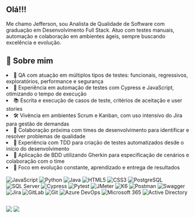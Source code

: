## Olá!!!
Me chamo Jefferson, sou Analista de Qualidade de Software com graduação em Desenvolvimento Full Stack. Atuo com testes manuais, automação e colaboração em ambientes ágeis, sempre buscando excelência e evolução.

## 📝 Sobre mim <br>
<li> 🎯 QA com atuação em múltiplos tipos de testes: funcionais, regressivos, exploratórios, performance e segurança <br>
<li> 🔄 Experiência em automação de testes com Cypress e JavaScript, otimizando o tempo de execução <br>
<li> 📚 Escrita e execução de casos de teste, critérios de aceitação e user stories <br>
<li> 🛠️ Vivência em ambientes Scrum e Kanban, com uso intensivo do Jira para gestão de demandas <br>
<li> 🤝 Colaboração próxima com times de desenvolvimento para identificar e resolver problemas de qualidade <br>
<li> 🧪 Experiência com TDD para criação de testes automatizados desde o início do desenvolvimento <br>
<li> 📖 Aplicação de BDD utilizando Gherkin para especificação de cenários e colaboração com o time <br>
<li> 🚀 Foco em evolução constante, aprendizado e entrega de resultados

<div style="display: inline_block"><br>
  <img alt="JavaScript" src="https://img.shields.io/badge/JavaScript-F7DF1E?style=for-the-badge&amp;logo=javascript&amp;logoColor=black">
  <img alt="Python" src="https://img.shields.io/badge/Python-3776AB?style=for-the-badge&amp;logo=python&amp;logoColor=white">
  <img alt="Java" src="https://img.shields.io/badge/Java-007396?style=for-the-badge&amp;logo=java&amp;logoColor=white">
  <img alt="HTML5" src="https://img.shields.io/badge/HTML5-E34F26?style=for-the-badge&amp;logo=html5&amp;logoColor=white">
  <img alt="CSS3" src="https://img.shields.io/badge/CSS3-1572B6?style=for-the-badge&amp;logo=css3&amp;logoColor=white">
  <img alt="PostgreSQL" src="https://img.shields.io/badge/PostgreSQL-4169E1?style=for-the-badge&amp;logo=postgresql&amp;logoColor=white">
  <img alt="SQL Server" src="https://img.shields.io/badge/SQL_Server-CC2927?style=for-the-badge&amp;logo=microsoftsqlserver&amp;logoColor=white">
  <img alt="Cypress" src="https://img.shields.io/badge/Cypress-17202C?style=for-the-badge&amp;logo=cypress&amp;logoColor=white">
  <img alt="Pytest" src="https://img.shields.io/badge/Pytest-0A9EDC?style=for-the-badge&amp;logo=pytest&amp;logoColor=white">
  <img alt="JMeter" src="https://img.shields.io/badge/JMeter-D22128?style=for-the-badge&amp;logo=apachejmeter&amp;logoColor=white">
  <img alt="K6" src="https://img.shields.io/badge/K6-7D64FF?style=for-the-badge&amp;logo=k6&amp;logoColor=white">
  <img alt="Postman" src="https://img.shields.io/badge/Postman-FF6C37?style=for-the-badge&amp;logo=postman&amp;logoColor=white">
  <img alt="Swagger" src="https://img.shields.io/badge/Swagger-85EA2D?style=for-the-badge&amp;logo=swagger&amp;logoColor=black">
  <img alt="Jira" src="https://img.shields.io/badge/Jira-0052CC?style=for-the-badge&amp;logo=jira&amp;logoColor=white">
  <img alt="GitLab" src="https://img.shields.io/badge/GitLab-FC6D26?style=for-the-badge&amp;logo=gitlab&amp;logoColor=white">
  <img alt="Git" src="https://img.shields.io/badge/Git-F05032?style=for-the-badge&amp;logo=git&amp;logoColor=white">
  <img alt="Azure DevOps" src="https://img.shields.io/badge/Azure_DevOps-0078D7?style=for-the-badge&amp;logo=azuredevops&amp;logoColor=white">
  <img alt="Microsoft 365" src="https://img.shields.io/badge/Microsoft_365-D83B01?style=for-the-badge&amp;logo=microsoft&amp;logoColor=white">
  <img alt="Active Directory" src="https://img.shields.io/badge/Active_Directory-0078D4?style=for-the-badge&amp;logo=microsoft&amp;logoColor=white">
</div>

##

<div>
  <a href = "mailto:jefferson.luis.sandoval@gmail.com"><img src="https://img.shields.io/badge/-Gmail-%23333?style=for-the-badge&logo=gmail&logoColor=white" target="_blank"></a>
  <a href="https://www.linkedin.com/in/jefferson-sandoval-092b30b5" target="_blank"><img src="https://img.shields.io/badge/-LinkedIn-%230077B5?style=for-the-badge&logo=linkedin&logoColor=white" target="_blank"></a> 
  
</div>
